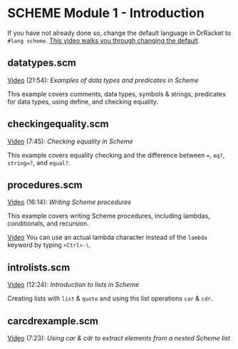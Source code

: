 # SCHEME Module 1 - Introduction

If you have not already done so, change the default language in DrRacket to `#lang scheme`. [This video walks you through changing the default](https://youtu.be/5yRsuO4fy4M).

## datatypes.scm

[Video](https://youtu.be/gErFSiMQyKU) (21:54): *Examples of data types and predicates in Scheme*

This example covers comments, data types, symbols & strings, predicates for data types, using define, and checking equality.

## checkingequality.scm

[Video](https://youtu.be/09nnf3WWFt8) (7:45): *Checking equality in Scheme*

This example covers equality checking and the difference between `=`, `eq?`, `string=?`, and `equal?`.

## procedures.scm

[Video](https://youtu.be/8gg2asyhuPU) (16:14): *Writing Scheme procedures*

This example covers writing Scheme procedures, including lambdas, conditionals, and recursion.

[Video](https://youtu.be/wxipASELjOQ) You can use an actual lambda character instead of the `lambda` keyword by typing `<Ctrl>-\`.

## introlists.scm

[Video](https://youtu.be/t6go5AbXE-U) (12:24): *Introduction to lists in Scheme*

Creating lists with `list` & `quote` and using ths list operations `car` & `cdr`.

## carcdrexample.scm

[Video](https://youtu.be/wDMb4EXdUPA) (7:23): *Using car & cdr to extract elements from a nested Scheme list*
